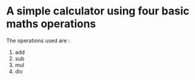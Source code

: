 # A simple calculator using four basic maths operations


 The operations used are :
  1. add
  2. sub
  3. mul
  4. div
